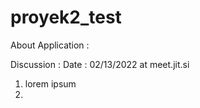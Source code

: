 # proyek2_test

About Application :

Discussion :
Date : 02/13/2022 at meet.jit.si
1. lorem ipsum
2. 
